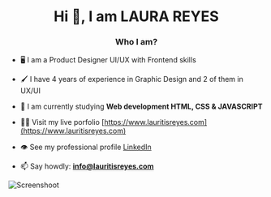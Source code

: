 
<h1 align="center">Hi 👋, I am LAURA REYES</h1>
<h3 align="center">Who I am?</h3>

- 🖥 I am a Product Designer UI/UX with Frontend skills

- 🖌 I have 4 years of experience in Graphic Design and 2 of them in UX/UI

- 🌱 I am currently studying **Web development HTML, CSS & JAVASCRIPT**

- 👨‍💻 Visit my live porfolio [https://www.lauritisreyes.com](https://www.lauritisreyes.com)

- 👁 See my professional profile [LinkedIn](https://www.linkedin.com/in/laura-reyes-sanz/)

- 📫 Say howdly: **info@lauritisreyes.com**

![Screenshoot](https://github.com/lauritisreyes/lauritisreyes/blob/main/web-header.jpg)




